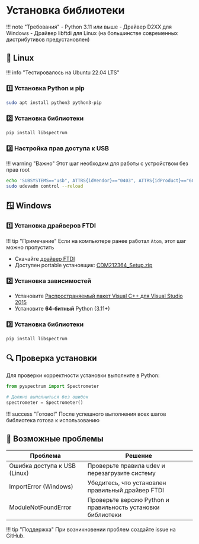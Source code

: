 # Установка библиотеки

!!! note "Требования"
    - Python 3.11 или выше
    - Драйвер D2XX для Windows
    - Драйвер libftdi для Linux (на большинстве современных дистрибутивов предустановлен)

## 🐧 Linux

!!! info "Тестировалось на Ubuntu 22.04 LTS"

### 1️⃣ Установка Python и pip

```bash
sudo apt install python3 python3-pip
```

### 2️⃣ Установка библиотеки

```bash
pip install libspectrum
```

### 3️⃣ Настройка прав доступа к USB

!!! warning "Важно"
    Этот шаг необходим для работы с устройством без прав root

```bash
echo 'SUBSYSTEMS=="usb", ATTRS{idVendor}=="0403", ATTRS{idProduct}=="6014",  MODE="0666"' | sudo tee /etc/udev/rules.d/69-spectrometer.rules
sudo udevadm control --reload
```

## 🪟 Windows

### 1️⃣ Установка драйверов FTDI

!!! tip "Примечание"
    Если на компьютере ранее работал `Atom`, этот шаг можно пропустить

- Скачайте [драйвер FTDI](https://ftdichip.com/drivers/d2xx-drivers/)
- Доступен portable установщик: [CDM212364_Setup.zip](https://ftdichip.com/wp-content/uploads/2021/08/CDM212364_Setup.zip)

### 2️⃣ Установка зависимостей

- Установите [Распространяемый пакет Visual C++ для Visual Studio 2015](https://www.microsoft.com/ru-RU/download/details.aspx?id=48145)
- Установите **64-битный** Python (3.11+)

### 3️⃣ Установка библиотеки

```cmd
pip install libspectrum
```

## 🔍 Проверка установки

Для проверки корректности установки выполните в Python:

```python
from pyspectrum import Spectrometer

# Должно выполниться без ошибок
spectrometer = Spectrometer()
```

!!! success "Готово!"
    После успешного выполнения всех шагов библиотека готова к использованию

## 🚨 Возможные проблемы

| Проблема | Решение |
|----------|---------|
| Ошибка доступа к USB (Linux) | Проверьте правила udev и перезагрузите систему |
| ImportError (Windows) | Убедитесь, что установлен правильный драйвер FTDI |
| ModuleNotFoundError | Проверьте версию Python и правильность установки библиотеки |

!!! tip "Поддержка"
    При возникновении проблем создайте issue на GitHub.
